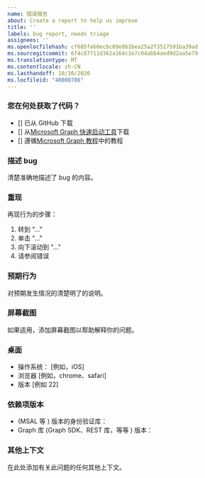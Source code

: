 ```yaml
---
name: 错误报告
about: Create a report to help us improve
title: ''
labels: bug report, needs triage
assignees: ''
ms.openlocfilehash: cf685feb0ecbc09e8b1bea25a2f3517591ba39ad
ms.sourcegitcommit: 6f4c87711d362a164c1e7c04abb4aed9d2aa5e79
ms.translationtype: MT
ms.contentlocale: zh-CN
ms.lasthandoff: 10/30/2020
ms.locfileid: "48808786"
---
```

### <a name="where-did-you-get-the-code"></a>您在何处获取了代码？

- [] 已从 GitHub 下载
- [] 从[Microsoft Graph 快速启动工具](https://developer.microsoft.com/graph/quick-start)下载
- [] 遵循[Microsoft Graph 教程](https://docs.microsoft.com/graph/tutorials)中的教程

### <a name="describe-the-bug"></a>描述 bug

清楚准确地描述了 bug 的内容。

### <a name="to-reproduce"></a>重现

再现行为的步骤：

1. 转到 "..."
1. 单击 "..."
1. 向下滚动到 "..."
1. 请参阅错误

### <a name="expected-behavior"></a>预期行为

对预期发生情况的清楚明了的说明。

### <a name="screenshots"></a>屏幕截图

如果适用，添加屏幕截图以帮助解释你的问题。

### <a name="desktop"></a>桌面

- 操作系统： [例如，iOS]
- 浏览器 [例如，chrome、safari]
- 版本 [例如 22]

### <a name="dependency-versions"></a>依赖项版本

-  (MSAL 等 ) 版本的身份验证库：
- Graph 库 (Graph SDK、REST 库，等等 ) 版本：

### <a name="additional-context"></a>其他上下文

在此处添加有关此问题的任何其他上下文。
